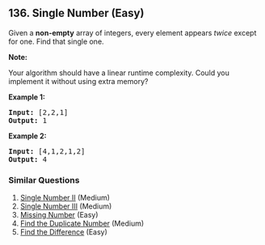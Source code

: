 ## 136. Single Number (Easy)

<p>Given a <strong>non-empty</strong>&nbsp;array of integers, every element appears <em>twice</em> except for one. Find that single one.</p>

<p><strong>Note:</strong></p>

<p>Your algorithm should have a linear runtime complexity. Could you implement it without using extra memory?</p>

<p><strong>Example 1:</strong></p>

<pre>
<strong>Input:</strong> [2,2,1]
<strong>Output:</strong> 1
</pre>

<p><strong>Example 2:</strong></p>

<pre>
<strong>Input:</strong> [4,1,2,1,2]
<strong>Output:</strong> 4
</pre>


### Similar Questions
  1. [Single Number II](https://github.com/openset/leetcode/tree/master/solution/single-number-ii) (Medium)
  1. [Single Number III](https://github.com/openset/leetcode/tree/master/solution/single-number-iii) (Medium)
  1. [Missing Number](https://github.com/openset/leetcode/tree/master/solution/missing-number) (Easy)
  1. [Find the Duplicate Number](https://github.com/openset/leetcode/tree/master/solution/find-the-duplicate-number) (Medium)
  1. [Find the Difference](https://github.com/openset/leetcode/tree/master/solution/find-the-difference) (Easy)
